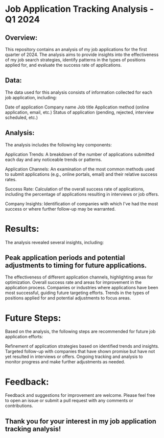# Job Application Tracking Analysis - Q1 2024
 ## Overview:
This repository contains an analysis of my job applications for the first quarter of 2024. The analysis aims to provide insights into the effectiveness of my job search strategies, identify patterns in the types of positions applied for, and evaluate the success rate of applications.

## Data:
The data used for this analysis consists of information collected for each job application, including:

Date of application
Company name
Job title
Application method (online application, email, etc.)
Status of application (pending, rejected, interview scheduled, etc.)

## Analysis:
The analysis includes the following key components:

Application Trends: A breakdown of the number of applications submitted each day and any noticeable trends or patterns.

Application Channels: An examination of the most common methods used to submit applications (e.g., online portals, email) and their relative success rates.

Success Rate: Calculation of the overall success rate of applications, including the percentage of applications resulting in interviews or job offers.

Company Insights: Identification of companies with which I've had the most success or where further follow-up may be warranted.

# Results:
The analysis revealed several insights, including:

## Peak application periods and potential adjustments to timing for future applications.

The effectiveness of different application channels, highlighting areas for optimization.
Overall success rate and areas for improvement in the application process.
Companies or industries where applications have been most successful, guiding future targeting efforts.
Trends in the types of positions applied for and potential adjustments to focus areas.

# Future Steps:
Based on the analysis, the following steps are recommended for future job application efforts:

Refinement of application strategies based on identified trends and insights.
Targeted follow-up with companies that have shown promise but have not yet resulted in interviews or offers.
Ongoing tracking and analysis to monitor progress and make further adjustments as needed.


# Feedback:
Feedback and suggestions for improvement are welcome. Please feel free to open an issue or submit a pull request with any comments or contributions.

## Thank you for your interest in my job application tracking analysis!
